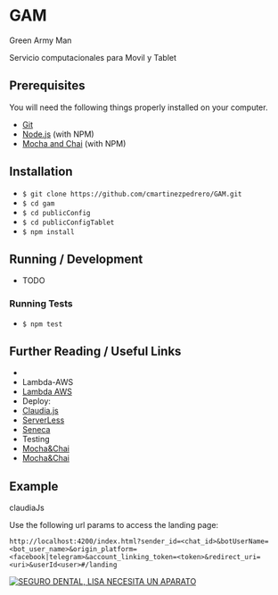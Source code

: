 # GAM

Green Army Man

Servicio computacionales para Movil y Tablet

## Prerequisites

You will need the following things properly installed on your computer.

* [Git](https://git-scm.com/)
* [Node.js](https://nodejs.org/) (with NPM)
* [Mocha and Chai](https://mochajs.org/) (with NPM)


## Installation

* `$ git clone https://github.com/cmartinezpedrero/GAM.git`
* `$ cd gam`
* `$ cd publicConfig`
* `$ cd publicConfigTablet`
* `$ npm install`

## Running / Development

* TODO

### Running Tests

* `$ npm test`


## Further Reading / Useful Links

* 
* Lambda-AWS
* [Lambda AWS](https://docs.aws.amazon.com/lambda/latest/dg/welcome.html)
* Deploy:
* [Claudia.js](https://claudiajs.com/)
* [ServerLess](https://serverless.com/)
* [Seneca](http://senecajs.org/)
* Testing
* [Mocha&Chai](https://www.paradigmadigital.com/dev/testeando-javascript-mocha-chai/)
* [Mocha&Chai](http://mherman.org/blog/2015/09/10/testing-node-js-with-mocha-and-chai/#.WnBJY5OdW8o)


## Example
claudiaJs

Use the following url params to access the landing page:

```
http://localhost:4200/index.html?sender_id=<chat_id>&botUserName=<bot_user_name>&origin_platform=<facebook|telegram>&account_linking_token=<token>&redirect_uri=<uri>&userId<user>#/landing
```

[![SEGURO DENTAL, LISA NECESITA UN APARATO](https://img.youtube.com/vi/xX3Jrd7zA-I/0.jpg)](https://www.youtube.com/watch?v=xX3Jrd7zA-I)
